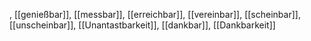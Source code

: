 , [[genießbar]], [[messbar]], [[erreichbar]], [[vereinbar]], [[scheinbar]], [[unscheinbar]], [[Unantastbarkeit]], [[dankbar]], [[Dankbarkeit]]